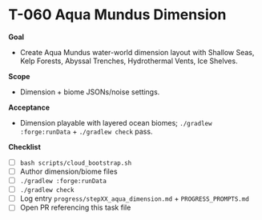 # T-060 Aqua Mundus Dimension

**Goal**
- Create Aqua Mundus water-world dimension layout with Shallow Seas, Kelp Forests, Abyssal Trenches, Hydrothermal Vents, Ice Shelves.

**Scope**
- Dimension + biome JSONs/noise settings.

**Acceptance**
- Dimension playable with layered ocean biomes; `./gradlew :forge:runData` + `./gradlew check` pass.

**Checklist**
- [ ] `bash scripts/cloud_bootstrap.sh`
- [ ] Author dimension/biome files
- [ ] `./gradlew :forge:runData`
- [ ] `./gradlew check`
- [ ] Log entry `progress/stepXX_aqua_dimension.md` + `PROGRESS_PROMPTS.md`
- [ ] Open PR referencing this task file
